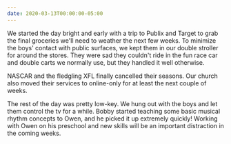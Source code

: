 ```yaml
---
date: 2020-03-13T00:00:00-05:00
---
```


We started the day bright and early with a trip to Publix and Target to grab the
final groceries we'll need to weather the next few weeks. To minimize the boys'
contact with public surfaces, we kept them in our double stroller for around the
stores. They were sad they couldn't ride in the fun race car and double carts we
normally use, but they handled it well otherwise.

NASCAR and the fledgling XFL finally cancelled their seasons. Our church also
moved their services to online-only for at least the next couple of weeks.

The rest of the day was pretty low-key. We hung out with the boys and let them
control the tv for a while. Bobby started teaching some basic musical rhythm
concepts to Owen, and he picked it up extremely quickly! Working with Owen on
his preschool and new skills will be an important distraction in the coming
weeks.
